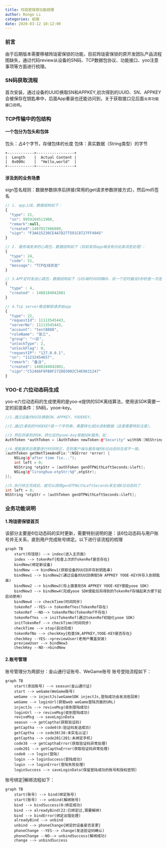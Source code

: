 ```yaml
---
title: 玲珑密保锁功能梳理
author: Rongo Li
categories: 前端
date: 2020-03-12 10:12:00
---
```


### 前言
由于后期版本需要移植玲珑密保锁的功能，目前玲珑密保锁的原开发团队产品流程图缺失，通过代码review从设备的SN码、TCP数据包协议、功能接口、yoo注意事项等方面进行梳理。

### SN码获取流程
首次安装，通过设备的UUID换取SN和APPKEY,初次得到的UUID、SN、APPKEY会被保存在钥匙串中，后面App重装也还能访问到，关于获取接口见后面`业务功能接口说明`。

### TCP传输中的包结构
#### 一个包分为包头和包体 
包头：占4个字节，存储包体的长度
包体：真实数据（String类型）的字节
```
+------------+-----------------+
|  Length    |  Actual Content |
|  0x000c    |  "Hello,world"  |
+------------+-----------------+
```
#### 涉及到的业务场景
sign签名规则：数据参数排序后拼接(常用的get请求参数拼接方式)，然后md5签名
```js
// 1. app上线，数据结构如下：
{
  "type": 21,
  "sn": 9959104511900,
  "remark":null,
  "created":1487917466889,
  "sign": "F3A615230CE4A7D277591C8727FF4945"
}

// 2. 服务端发来的心跳包，数据结构如下（目前发现app端没有对此类消息处理）：
{
  "type": 24,
  "code": 51,
  "message": "TCP在线状态"
}

// 3.APP定时发送心跳包，数据结构如下（iOS端时间间隔60，另一个定时器没3秒检查一次连接状态）：
{
  "type" : 4,
  "created" : 1488184042801
}

// 4.Tcp server推送解锁请求给app
{
  "type": 22,
  "requestId": 11113545443,
  "serverNo": 11113545443,
  "account": "test8888",
  "roleName": "张三",
  "group": "一区",
  "unlockType": 2,
  "unlockFlag": 0,
  "requestIP": "127.0.0.1",
  "sn": "11232454657",
  "remark": "备注",
  "created": 1488184042801,
  "sign":"C52466F9FB0F272D83002C54E9631247"
}
```
### YOO-E 六位动态码生成
yoo-e六位动态码的生成使用的是yoo-e提供的SDK离线算法，使用该SDK需要一定的前提条件：SN码，yooe-key。
```c++
//1.通过设备的UUID换取SN、APPKEY、YOOEKEY。

//2.通过1拿到的YOOEKEY是一个字符串，需要转化成16进制数据（这里需要特别注意）。

//3.然后将拿到的SN，转化后的yooe-key使能SDK服务。如：
AuthToken *authToken = [AuthToken newToken:@"Security" withSN:[NSString stringWithFormat:@"%@",SN] withAppName:@"Security" withKey:authKey withTimeSlice:30];

//4.使能服务后需要进行时间矫正，否则客户端与服务端的6位动态码生成不一致。
[authToken getNetTimeAndFix:^(NSError *error) {
    NSLog(@"after time fix...");
    int left = 0;
    NSString *otpStr = [authToken genOTPWithLeftSeconds:&left];
    NSLog(@"lironghua-otpStr:%@",otpStr);
}];

//5.执行矫正完成后，就可以调用genOTPWithLeftSeconds来生成6位动态码了
int left = 0;
NSString *otpStr = [authToken genOTPWithLeftSeconds:&left];

```
### 业务功能说明
#### 1.玲珑密保锁首页
该部分主要是6位动态码的实时更新，需要特别说明的是：该6位动态码与用户账号并无关系，直到用户完成账号绑定。以下进行该流程的梳理

```mermaid
graph TB
    start(玲珑锁) --> index(进入主页面)
    index --> tokenRef{检查上次的TokenRef是否存在}
    bindNew(绑定新设备)
    bindNew --> bindNew1(获取设备的UUID并存到钥匙串)
    bindNew1 --> bindNew2(通过设备的UUID换取SN APPKEY YOOE-KEY并存入到钥匙串)
    bindNew2 --> bindNew3(将上面拿到SN APPKEY YOOE-KEY使能yooe SDK)
    bindNew3 --> bindNew4(完成yooe SDK使能后将得到的TokenRef存储起来方便下起启动使用)
    bindNew4 --> checkTime(时间同步)
    tokenRef --YES--> tokenRefYes(TokenRef存在)
    tokenRef --NO--> tokenRefNo(TokenRef不存在)
    tokenRefYes --> initTokenRef(通过tokenRef初始化yooe SDK)
    initTokenRef --> checkTime(时间同步)
    checkTime --> stop(启动完成)
    tokenRefNo --> checkKey{检查SN,APPKEY,YOOE-KEY是否存在}
    checkKey --YES-->previewUser(老用户覆盖安装)
    previewUser --> bindNew3
    checkKey --NO-->bindNew
```
#### 2.账号管理
账号管理分为两部分：金山通行证账号、WeGame账号
账号登陆流程如下：
```mermaid
graph TB
    start(添加账号) --> seasun(金山通行证)
    start --> weGame(WeGame账号)
    weGame --> injectJs(weGameSDK injectJs,登陆成功会发消息回来)
    weGame --> loginUrl(获取web weGame登陆页面的URL)
    injectJs --> reviveMsg(收到登陆成功)
    loginUrl --> reviveMsg(收到登陆成功)
    reviveMsg --> saveLoginData
    seasun --> getCaptha(获取验证码)
    getCaptha --> code0(0:验证码发送成功)
    getCaptha --> code38(38:未实名认证)
    getCaptha --> code201(201:未绑定手机)
    code38 --> getCapthaError(获取验证码异常处理)
    code201 --> getCapthaError(获取验证码异常处理)
    code0 --> login(登陆)
    login --> loginSuccess(登陆成功)
    login --> loginError(登陆失败处理)
    loginSuccess --> saveLoginData(保留登陆成功的账号和授权密钥)
```

账号绑定|解绑流程如下：
```mermaid
graph TB
    start(账号) --> bind(绑定账号)
    start(账号) --> unbind(解绑账号)
    bind --> bindSuccess(0:绑定成功)
    bind --> alreadyBind(22:已绑定过,需要解绑)
    bind --> bindError(绑定出错处理)
    alreadyBind --> unbind
    unbind --> phoneChange{绑定的设备是否变更}
    phoneChange --YES--> change(发送验证码确认)
    phoneChange --NO--> unbindSuccess(解绑成功)
    change --> unbindSuccess
```